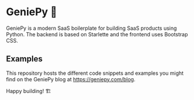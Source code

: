 # GeniePy 🐍

GeniePy is a modern SaaS boilerplate for building SaaS products using Python.
The backend is based on Starlette and the frontend uses Bootstrap CSS.

## Examples

This repository hosts the different code snippets and examples you might find on
the GeniePy blog at <https://geniepy.com/blog>.

Happy building! 🏗
